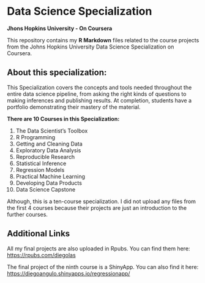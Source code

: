 # Data Science Specialization
**Jhons Hopkins University - On Coursera**

This repository contains my **R Markdown** files related to the course projects from the Johns Hopkins University Data Science Specialization on Coursera.

## **About this specialization:**

This Specialization covers the concepts and tools needed throughout the entire data science pipeline, from asking the right kinds of questions to making inferences and publishing results. At completion, students have a portfolio demonstrating their mastery of the material.

**There are 10 Courses in this Specialization:**

1.  The Data Scientist’s Toolbox
2.  R Programming 
3.  Getting and Cleaning Data
4.  Exploratory Data Analysis
5.  Reproducible Research
6.  Statistical Inference
7.  Regression Models
8.  Practical Machine Learning
9.  Developing Data Products
10. Data Science Capstone

Although, this is a ten-course specialization. I did not upload any files from the first 4 courses because their projects are
just an introduction to the further courses. 

## Additional Links
All my final projects are also uploaded in Rpubs. You can find them here: https://rpubs.com/diegolas <br/>

The final project of the ninth course is a ShinyApp. You can also find it here: https://diegoangulo.shinyapps.io/regressionapp/
